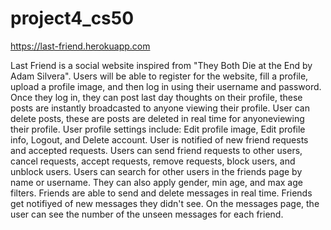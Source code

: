 # project4_cs50
https://last-friend.herokuapp.com

Last Friend is a social website inspired from "They Both Die at the End by Adam Silvera".
Users will be able to register for the website, fill a profile, upload a profile image, and then log in using their username and password. 
Once they log in, they can post last day thoughts on their profile, these posts are instantly broadcasted to anyone viewing their profile. 
User can delete posts, these are posts are deleted in real time for anyoneviewing their profile.
User profile settings include: Edit profile image, Edit profile info, Logout, and Delete account.
User is notified of new friend requests and accepted requests.
Users can send friend requests to other users, cancel requests, accept requests, remove requests, block users, and unblock users.
Users can search for other users in the friends page by name or username. They can also apply gender, min age, and max age filters.
Friends are able to send and delete messages in real time.
Friends get notifiyed of new messages they didn't see. On the messages page, the user can see the number of the unseen messages for each friend.
